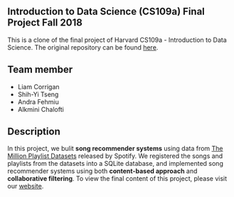 ## Introduction to Data Science (CS109a) Final Project Fall 2018
This is a clone of the final project of Harvard CS109a - Introduction to Data Science. The original repository can be found [here](https://github.com/lmcorrigan0/testgpages).

## Team member
* Liam Corrigan
* Shih-Yi Tseng
* Andra Fehmiu
* Alkmini Chalofti 

## Description
In this project, we bulit **song recommender systems** using data from [The Million Playlist Datasets](https://engineering.atspotify.com/2018/05/30/introducing-the-million-playlist-dataset-and-recsys-challenge-2018/) released by Spotify.
We registered the songs and playlists from the datasets into a SQLite database, and implemented song recommender systems using both **content-based approach** and **collaborative filtering**.
To view the final content of this project, please visit our [website](https://lmcorrigan0.github.io/testgpages/).
